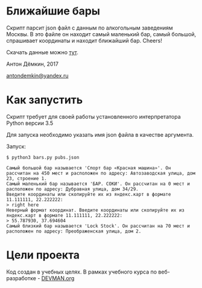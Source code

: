 # Ближайшие бары

Скрипт парсит json файл с данным по алкогольным заведениям Москвы.
В это файле он находит самый маленький бар, самый большой, 
спрашивает координаты и находит ближайший бар. Cheers!

Скачать данные можно [тут](https://data.mos.ru/opendata/7710881420-bary).

Антон Дёмкин, 2017

antondemkin@yandex.ru

# Как запустить

Скрипт требует для своей работы установленного интерпретатора Python версии 3.5

Для запуска необходимо указать имя json файла в качестве аргумента.

Запуск:

```
$ python3 bars.py pubs.json

Самый большой бар называется 'Спорт бар «Красная машина»'. Он рассчитан на 450 мест и расположен по адресу: Автозаводская улица, дом 23, строение 1.
Самый маленький бар называется 'БАР. СОКИ'. Он рассчитан на 0 мест и расположен по адресу: Дубравная улица, дом 34/29.
Введите координаты или скопируйте их из яндекс.карт в формате 11.111111, 22.222222:
> right here
Неверный формат координат. Введите координаты или скопируйте их из яндекс.карт в формате 11.111111, 22.222222:
> 55.787930, 37.694604
Самый близкий бар называется 'Lock Stock'. Он рассчитан на 70 мест и расположен по адресу: Преображенская улица, дом 2.
```


# Цели проекта

Код создан в учебных целях. В рамках учебного курса по веб-разработке - [DEVMAN.org](https://devman.org)
